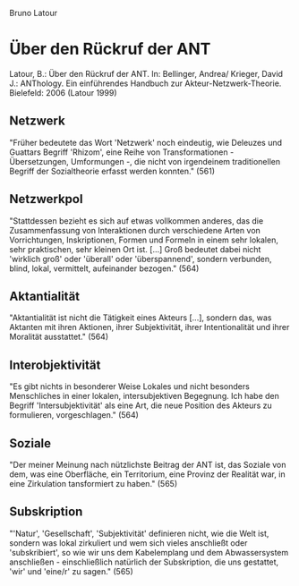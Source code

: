 Bruno Latour

# Über den Rückruf der ANT

Latour, B.:
Über den Rückruf der ANT.
In: Bellinger, Andrea/ Krieger, David J.:
ANThology. Ein einführendes Handbuch zur Akteur-Netzwerk-Theorie.
Bielefeld: 2006
(Latour 1999)

## Netzwerk
"Früher bedeutete das Wort 'Netzwerk' noch eindeutig, wie Deleuzes und Guattars Begriff 'Rhizom', eine Reihe von Transformationen - Übersetzungen, Umformungen -, die nicht von irgendeinem traditionellen Begriff der Sozialtheorie erfasst werden konnten." (561)

## Netzwerkpol
"Stattdessen bezieht es sich auf etwas vollkommen anderes, das die Zusammenfassung von Interaktionen durch verschiedene Arten von Vorrichtungen, Inskriptionen, Formen und Formeln in einem sehr lokalen, sehr praktischen, sehr kleinen Ort ist. [...] Groß bedeutet dabei nicht 'wirklich groß' oder 'überall' oder 'überspannend', sondern verbunden, blind, lokal, vermittelt, aufeinander bezogen." (564)

## Aktantialität
"Aktantialität ist nicht die Tätigkeit eines Akteurs [...], sondern das, was Aktanten mit ihren Aktionen, ihrer Subjektivität, ihrer Intentionalität und ihrer Moralität ausstattet." (564)

## Interobjektivität
"Es gibt nichts in besonderer Weise Lokales und nicht besonders Menschliches in einer lokalen, intersubjektiven Begegnung. Ich habe den Begriff 'Intersubjektivität' als eine Art, die neue Position des Akteurs zu formulieren, vorgeschlagen." (564)

## Soziale
"Der meiner Meinung nach nützlichste Beitrag der ANT ist, das Soziale von dem, was eine Oberfläche, ein Territorium, eine Provinz der Realität war, in eine Zirkulation tansformiert zu haben." (565)

## Subskription
"'Natur', 'Gesellschaft', 'Subjektivität' definieren nicht, wie die Welt ist, sondern was lokal zirkuliert und wem sich vieles anschließt oder 'subskribiert', so wie wir uns dem Kabelemplang und dem Abwassersystem anschließen - einschließlich natürlich der Subskription, die uns gestattet, 'wir' und 'eine/r' zu sagen." (565)

